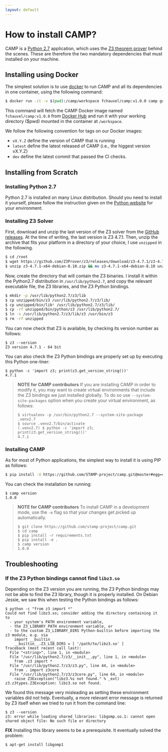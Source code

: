 ```yaml
---
layout: default
---
```


# How to install CAMP?

CAMP is a [Python 2.7](https://www.python.org/) application, which
uses the [Z3 theorem prover](https://github.com/Z3Prover/z3) behind
the scenes. These are therefore the two mandatory dependencies that
must installed on your machine.


## Installing using Docker

The simplest solution is to use [docker](https://www.docker.com/) to
run CAMP and all its dependencies in one container, using the
following command:

```bash
$ docker run -it -v $(pwd):/camp/workspace fchauvel/camp:v1.0.0 camp generate -d workspace
```

This command will fetch the CAMP Docker image named
`fchauvel/camp:v1.0.0` from [Docker
Hub](https://hub.docker.com/r/fchauvel/camp/) and run it with your
working directory ($pwd) mounted in the container at `/workspace`.

We follow the following convention for tags on our Docker images:

 * `vX.Y.Z` define the version of CAMP that is running
 * `latest` define the latest released of CAMP (i.e., the higgest
   version vX.Y.Z)
 * `dev` define the latest commit that passed the CI checks.



## Installing from Scratch

### Installing Python 2.7

Python 2.7 is installed on many Linux distribution. Should you need to
install it yourself, please follow the instruction given on the
[Python website](https://www.python.org/) for your environment.


### Installing Z3 Solver


First, download and unzip the last version of the Z3 solver from the
[GitHub releases](https://github.com/Z3Prover/z3/releases/). At the
time of writing, the last version is Z3 4.7.1. Then, unzip the archive
that fits your platform in a directory of your choice, I use
`unzipped` in the following.

```bash
$ cd /root
$ wget https://github.com/Z3Prover/z3/releases/download/z3-4.7.1/z3-4.7.1-x64-debian-8.10.zip
$ unzip z3-4.7.1-x64-debian-8.10.zip && mv z3-4.7.1-x64-debian-8.10 unzipped
```

Now, create the directory that will contain the Z3 binaries. I install
it within the Python2.7 distribution in `/usr/lib/python2.7`, and copy
the relevant executable file, the Z3 libraries, and the Z3 Python
bindings.

```bash
$ mkdir -p /usr/lib/python2.7/z3/lib
$ cp unzipped/bin/z3 /usr/lib/python2.7/z3/lib/
$ cp unzipped/bin/lib* /usr/lib/python2.7/z3/lib/
$ cp -rf unzipped/bin/python/z3 /usr/lib/python2.7/
$ ln -s /usr/lib/python2.7/z3/lib/z3 /usr/bin/z3
$ rm -rf unzipped

```

You can now check that Z3 is available, by checking its version number
as follows:

```console
$ z3 --version
Z3 version 4.7.1 - 64 bit
```

You can also check the Z3 Python bindings are properly set up by
executing this Python one-liner:

```console
$ python -c 'import z3; print(z3.get_version_string())'
4.7.1
```


> **NOTE for CAMP contributors** If you are installing CAMP in order
> to modify it, you may want to create virtual environments that include
> the Z3 bindings we just installed globally. To do so use
> `--system-site-packages` option when you create your virtual
> environment, as follows:
>
> ```console
> $ virtualenv -p /usr/bin/python2.7 --system-site-package .venv2.7
> $ source .venv2.7/bin/activate
> (.venv2.7) $ python -c 'import z3; print(z3.get_version_string())'
> 4.7.1
> ```


### Installing CAMP

As for most of Python applications, the simplest way to install it is
using PIP as follows:

```bash
$ pip install -U https://github.com/STAMP-project/camp.git@master#egg=camp
```

You can check the installation be running:

```console
$ camp version
1.0.0
```


> **NOTE for CAMP contributors** To install CAMP in a development
> mode, use the `-e` flag so that your changes get picked up
> automatically.
>
> ```console
> $ git clone https://github.com/stamp-project/camp.git
> $ cd camp
> $ pip install -r requirements.txt
> $ pip install -e .
> $ camp version
> 1.0.0
> ```


## Troubleshooting

### If the Z3 Python bindings cannot find `libz3.so`

Depending on the Z3 version you are running, the Z3 Python bindings
may not be able to find the Z3 library, though it is properly
installed. On Debian Jessie, we saw this when testing the Python
bindings as follows:

```console
$ python -c "from z3 import *"
Could not find libz3.so; consider adding the directory containing it to
  - your system's PATH environment variable,
  - the Z3_LIBRARY_PATH environment variable, or
  - to the custom Z3_LIBRARY_DIRS Python-builtin before importing the z3 module, e.g. via
	import __builtin__
	__builtin__.Z3_LIB_DIRS = [ '/path/to/libz3.so' ]
Traceback (most recent call last):
  File "<string>", line 1, in <module>
  File "/usr/lib/python2.7/z3/__init__.py", line 1, in <module>
	from .z3 import *
  File "/usr/lib/python2.7/z3/z3.py", line 44, in <module>
	from . import z3core
  File "/usr/lib/python2.7/z3/z3core.py", line 64, in <module>
	raise Z3Exception("libz3.%s not found." % _ext)
z3.z3types.Z3Exception: libz3.so not found.
```

We found this message very misleading as setting these environment
variables did not help. Eventually, a more relevant error message is
returned by Z3 itself when we tried to run it from the command line:

```console
$ z3 --version
z3: error while loading shared libraries: libgomp.so.1: cannot open shared object file: No such file or directory

```

**FIX** Installing this library seems to be a prerequisite. It eventually solved the problem:
```bash
$ apt-get install libgomp1
```
